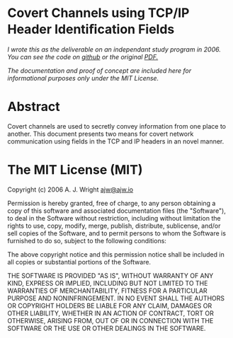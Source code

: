 Covert Channels using TCP/IP Header Identiﬁcation Fields
===============

_I wrote this as the deliverable on an independant study program in 2006.  You can see the code on [github](https://github.com/algrym/covert-channels) or the original [PDF.](docs/covert.pdf)_

_The documentation and proof of concept are included here for informational purposes only under the MIT License._

# Abstract
Covert channels are used to secretly convey information from one place
to another. This document presents two means for covert network
communication using fields in the TCP and IP headers in an novel manner.

# The MIT License (MIT)

Copyright (c) 2006 A. J. Wright <ajw@ajw.io>

Permission is hereby granted, free of charge, to any person obtaining a copy
of this software and associated documentation files (the "Software"), to deal
in the Software without restriction, including without limitation the rights
to use, copy, modify, merge, publish, distribute, sublicense, and/or sell
copies of the Software, and to permit persons to whom the Software is
furnished to do so, subject to the following conditions:

The above copyright notice and this permission notice shall be included in all
copies or substantial portions of the Software.

THE SOFTWARE IS PROVIDED "AS IS", WITHOUT WARRANTY OF ANY KIND, EXPRESS OR
IMPLIED, INCLUDING BUT NOT LIMITED TO THE WARRANTIES OF MERCHANTABILITY,
FITNESS FOR A PARTICULAR PURPOSE AND NONINFRINGEMENT. IN NO EVENT SHALL THE
AUTHORS OR COPYRIGHT HOLDERS BE LIABLE FOR ANY CLAIM, DAMAGES OR OTHER
LIABILITY, WHETHER IN AN ACTION OF CONTRACT, TORT OR OTHERWISE, ARISING FROM,
OUT OF OR IN CONNECTION WITH THE SOFTWARE OR THE USE OR OTHER DEALINGS IN THE
SOFTWARE.
